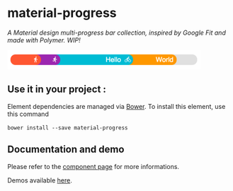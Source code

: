 # material-progress

_A Material design multi-progress bar collection, inspired by Google Fit and made with Polymer. WIP!_

<img src="./res/material-progress-bars.png" alt="material-progress-bars screenshot" width="436">

## Use it in your project :

Element dependencies are managed via [Bower](http://bower.io/). To install this element,
use this command

    bower install --save material-progress


## Documentation and demo

Please refer to the <a href="https://vguillou.github.io/webcomponents/material-progress">component page</a> for more informations.

Demos available <a href="https://vguillou.github.io/webcomponents/material-progress/demo">here</a>.
